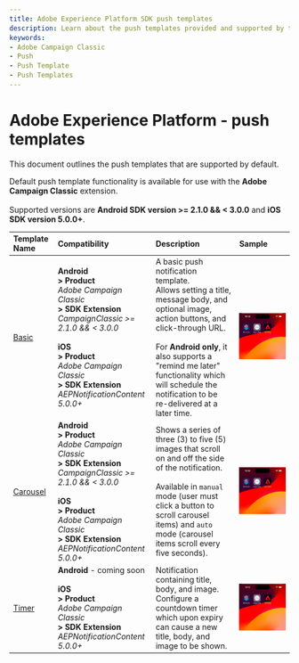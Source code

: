 ```yaml
---
title: Adobe Experience Platform SDK push templates
description: Learn about the push templates provided and supported by the Adobe Campaign Classic Mobile SDK extension.
keywords:
- Adobe Campaign Classic
- Push
- Push Template
- Push Templates
---
```


# Adobe Experience Platform - push templates

This document outlines the push templates that are supported by default.

<InlineAlert variant="info" slots="text"/>

Default push template functionality is available for use with the **Adobe Campaign Classic** extension. <br /><br />Supported versions are **Android SDK version >= 2.1.0 && < 3.0.0** and **iOS SDK version 5.0.0+**.

| Template Name | Compatibility | Description | Sample |
| :------------ | :------------ | :---------- | :----- |
| [Basic](./basic) | **Android**<br />**> Product**<br /> *Adobe Campaign Classic*<br /> **> SDK Extension**<br /> *CampaignClassic >= 2.1.0 && < 3.0.0* <br /><br />**iOS**<br /> **> Product**<br />*Adobe Campaign Classic*<br /> **> SDK Extension**<br /> *AEPNotificationContent 5.0.0+* | A basic push notification template. <br />Allows setting a title, message body, and optional image, action buttons, and click-through URL. <br /><br />For **Android only**, it also supports a "remind me later" functionality which will schedule the notification to be re-delivered at a later time. | ![gif of sample basic notification](./../templates/assets/basic.gif) |
| [Carousel](./carousel) | **Android**<br />**> Product**<br /> *Adobe Campaign Classic*<br /> **> SDK Extension**<br /> *CampaignClassic >= 2.1.0 && < 3.0.0* <br /><br />**iOS**<br /> **> Product**<br />*Adobe Campaign Classic*<br /> **> SDK Extension**<br /> *AEPNotificationContent 5.0.0+* | Shows a series of three (3) to five (5) images that scroll on and off the side of the notification. <br /><br />Available in `manual` mode (user must click a button to scroll carousel items) and `auto` mode (carousel items scroll every five seconds). | ![gif of sample carousel notification](./../templates/assets/carousel.gif) |
| [Timer](./timerl) | **Android** - coming soon<br /><br />**iOS**<br /> **> Product**<br />*Adobe Campaign Classic*<br /> **> SDK Extension**<br /> *AEPNotificationContent 5.0.0+* | Notification containing title, body, and image.  Configure a countdown timer which upon expiry can cause a new title, body, and image to be shown. | ![gif of sample timer notification](./../templates/assets/timer.gif) |
